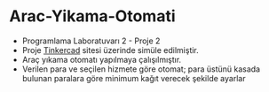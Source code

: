 # Arac-Yikama-Otomati
- Programlama Laboratuvarı 2 - Proje 2 
- Proje [Tinkercad](https://www.tinkercad.com/) sitesi üzerinde simüle edilmiştir.
- Araç yıkama otomatı yapılmaya çalışılmıştır.
- Verilen para ve seçilen hizmete göre otomat; para üstünü kasada bulunan paralara göre minimum kağıt verecek şekilde ayarlar
